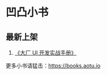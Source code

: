 # 凹凸小书

## 最新上架

1. [《大厂 UI 开发实战手册》](https://juejin.im/book/5a7bfe595188257a7349b52a)

更多小书请猛击：https://books.aotu.io